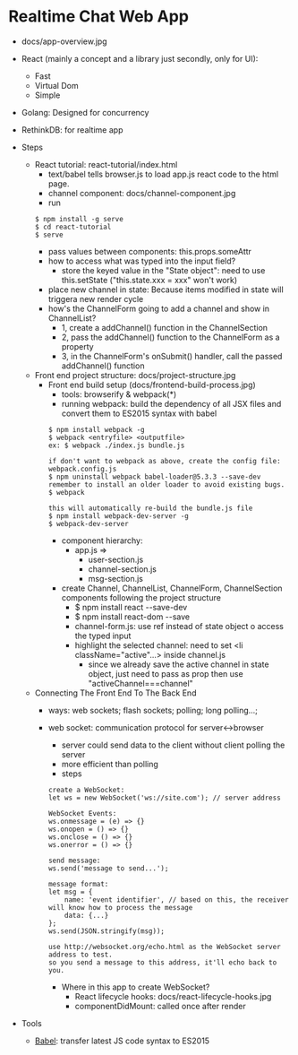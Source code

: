 # Realtime Chat Web App
- docs/app-overview.jpg

* React (mainly a concept and a library just secondly, only for UI):
    * Fast
    * Virtual Dom
    * Simple
* Golang: Designed for concurrency
* RethinkDB: for realtime app
* Steps
    * React tutorial: react-tutorial/index.html
        * text/babel tells browser.js to load app.js react code to the html page.
        * channel component: docs/channel-component.jpg
        * run
        ```
        $ npm install -g serve
        $ cd react-tutorial
        $ serve
        ```
        * pass values between components: this.props.someAttr
        * how to access what was typed into the input field?
            * store the keyed value in the "State object": need to use this.setState ("this.state.xxx = xxx" won't work)
        * place new channel in state: Because items modified in state will triggera new render cycle
        * how's the ChannelForm going to add a channel and show in ChannelList?
            * 1, create a addChannel() function in the ChannelSection
            * 2, pass the addChannel() function to the ChannelForm as a property
            * 3, in the ChannelForm's onSubmit() handler, call the passed addChannel() function
    * Front end project structure: docs/project-structure.jpg
        * Front end build setup (docs/frontend-build-process.jpg)
            * tools: browserify & webpack(*)
            * running webpack: build the dependency of all JSX files and convert them to ES2015 syntax with babel
            ```
            $ npm install webpack -g
            $ webpack <entryfile> <outputfile>
            ex: $ webpack ./index.js bundle.js

            if don't want to webpack as above, create the config file: webpack.config.js
            $ npm uninstall webpack babel-loader@5.3.3 --save-dev
            remember to install an older loader to avoid existing bugs.
            $ webpack

            this will automatically re-build the bundle.js file
            $ npm install webpack-dev-server -g
            $ webpack-dev-server
            ```
            * component hierarchy:
                * app.js =>
                    * user-section.js
                    * channel-section.js
                    * msg-section.js
            * create Channel, ChannelList, ChannelForm, ChannelSection components following the project structure
                * $ npm install react --save-dev
                * $ npm install react-dom --save
                * channel-form.js: use ref instead of state object o access the typed input
                * highlight the selected channel: need to set <li className="active"...> inside channel.js
                    * since we already save the active channel in state object, just need to pass as prop then use "activeChannel===channel"
    * Connecting The Front End To The Back End
        * ways: web sockets; flash sockets; polling; long polling...;
        * web socket: communication protocol for server<->browser
            * server could send data to the client without client polling the server
            * more efficient than polling
            * steps

            ```
            create a WebSocket:
            let ws = new WebSocket('ws://site.com'); // server address

            WebSocket Events:
            ws.onmessage = (e) => {}
            ws.onopen = () => {}
            ws.onclose = () => {}
            ws.onerror = () => {}

            send message:
            ws.send('message to send...');

            message format:
            let msg = {
                name: 'event identifier', // based on this, the receiver will know how to process the message
                data: {...}
            };
            ws.send(JSON.stringify(msg));

            use http://websocket.org/echo.html as the WebSocket server address to test.
            so you send a message to this address, it'll echo back to you.
            ```

            * Where in this app to create WebSocket?
                * React lifecycle hooks: docs/react-lifecycle-hooks.jpg
                * componentDidMount: called once after render


* Tools
    * [Babel](https://babeljs.io/): transfer latest JS code syntax to ES2015